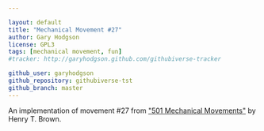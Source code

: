 ```yaml
---

layout: default
title: "Mechanical Movement #27"
author: Gary Hodgson
license: GPL3
tags: [mechanical movement, fun]
#tracker: http://garyhodgson.github.com/githubiverse-tracker

github_user: garyhodgson
github_repository: githubiverse-tst
github_branch: master
---
```



An implementation of movement \#27 from ["501 Mechanical Movements"](http://books.google.de/books/about/507_Mechanical_Movements.html?id=CSH5UgzD8oIC&redir_esc=y) by Henry T. Brown.

